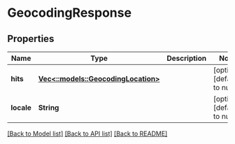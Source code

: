 # GeocodingResponse

## Properties
Name | Type | Description | Notes
------------ | ------------- | ------------- | -------------
**hits** | [**Vec<::models::GeocodingLocation>**](GeocodingLocation.md) |  | [optional] [default to null]
**locale** | **String** |  | [optional] [default to null]

[[Back to Model list]](../README.md#documentation-for-models) [[Back to API list]](../README.md#documentation-for-api-endpoints) [[Back to README]](../README.md)


